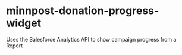 # minnpost-donation-progress-widget
Uses the Salesforce Analytics API to show campaign progress from a Report
